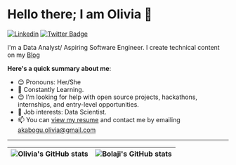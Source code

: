 # Hello there; I am Olivia 👋

[![Linkedin](https://img.shields.io/badge/-Olivia%20Akabogu-blue?style=for-the-badge&logo=Linkedin&logoColor=white&link=https://www.linkedin.com/in/olivia-akabogu)](https://www.linkedin.com/in/olivia-akabogu)  [![Twitter Badge](https://img.shields.io/badge/-@_oliviaan-1ca0f1?style=for-the-badge&logo=twitter&logoColor=white&link=https://twitter.com/_oliviaan)](https://twitter.com/_oliviaan)

I'm a Data Analyst/ Aspiring Software Engineer. I create technical content on my [Blog](https://theoliviaan.hashnode.dev)


**Here's a quick summary about me**:

- 😊 Pronouns: Her/She
- 🌱 Constantly Learning.
- 😊 I’m looking for help with open source projects, hackathons, internships, and entry-level opportunities.
- 💼 Job interests: Data Scientist.
- 📫 You can [view my resume](#) and contact me by emailing akabogu.olivia@gmail.com

---

| <img align="center" src="https://github-readme-stats.vercel.app/api?username=theoliviaan&show_icons=true&include_all_commits=true&hide_border=true" alt="Olivia's GitHub stats" /> | <img align="center" src="https://github-readme-stats.vercel.app/api/top-langs/?username=theoliviaan&langs_count=8&layout=compact&hide=php&hide_border=true" alt="Bolaji's GitHub stats" /> |
| ------------- | ------------- |
